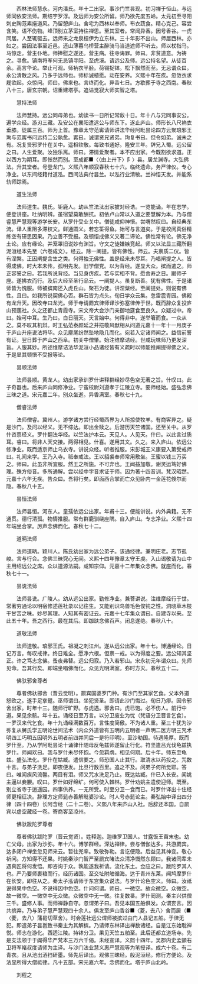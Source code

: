 <!-- { "loadSidebar": true } -->
　　西林法师慧永。河内潘氏。年十二出家。事沙门竺昙现。初习禅于恒山。与远师同依安法师。期结宇罗浮。及远师为安公所留。师乃欲先度五岭。太元初至寻阳刺史陶范素挹道风。乃留憩庐山。舍宅为西林以奉师。布衣蔬食。精心克己。容尝含笑。语不伤物。峰顶别立茅室持往禅思。至其室者。常闻异香。因号香谷。一虎同居。人至辄驱去。远师来之龙泉桓伊为立东林。三十年影不出山。师居西林。亦如之。尝因法事至近邑。还山薄暮乌桥营主醉骑马当道遮师不听去。师以杖指马。马惊走。营主仆地。师捧慰之遂还。营主病。往寺诲罪。师曰。非贫道意。为祷之。寻愈。镇南将军何无忌镇寻阳。至虎溪。请远公及师。远公持名望。从徒百余。高言华论。举止可观。师衲衣半胫。荷锡捉钵。松下飘然而至。无忌谓众曰。永公清散之风。乃多于远师也。师标诚植愿。动在安养。义熙十年在疾。忽敛衣求屣欲起。众惊问。师曰。佛来也。言终而化。异香七日。方歇葬于寺之西南。春秋八十三。唐玄宗朝。诏重建塔亭。追谥觉寂大师实智之塔。 

　　慧持法师 

　　法师慧持。远公同母弟也。幼读书一日所记常敌十日。年十八与兄同事安公。遍学众经。游刃三藏。及安公在襄阳遣远公与师东下。遂止庐山。师形长八尺衲衣垂膝。徒属三百。师为上首。豫章太守范寗请师讲法华经阿毗昙论四方云聚琅邪王珣与范寗书问远持二公孰愈。寗曰。诚谓贤兄贤弟。珣复书曰。但令如弟。诚未之有。况复贤邪罗什在关中。遥相钦敬。每致书通好。隆安三年。辞兄入蜀。远公留之曰。人生爱聚。汝独乐离。师曰。滞情爱聚者。本不应出家。今既割欲求道。正以西方为期耳。即怅然而别。至成都■〈〈甶上廾下〉阝〉县。居龙渊寺。大弘佛法。升其堂者。号登龙门。义熙八年顺寂春秋七十六。临终遗命。务严律仪。专心净业。以东间经籍付道泓。西间法典付昙兰。以泓行业清敏。兰神悟天发。并能系轨师踪焉。 

　　道生法师 

　　法师道生。魏氏。钜鹿人。幼从竺法汰出家披对经诰。一览能诵。年在志学。便登讲座。吐纳明辨。虽宿望莫敢酬抗。初依卢山常以入道之要慧解为本。乃与僧睿慧严慧观等游学长安。从罗什受业关中。僧徒咸仰神悟。尝喟然叹曰。自经典东流。译人重阻多滞权文。鲜通圆义。若忘筌得鱼。始可与言道矣。于是校阅真俗精练空有研思因果。乃立善不受报。及顿悟成佛义又著二谛论。佛性常有论。佛无净土论。应有缘论。并笼罩旧说妙有渊旨。守文之徒嫌嫉竞起。师又以法显三藏所翻泥洹经本先至（六卷成文）。经云。除一阐提。皆有佛性。师云。夫禀质二仪。皆有涅槃。正因阐提含生之类。何得独无佛性。盖是经来未尽耳。乃唱阐提之人。皆得成佛。时大本未传。孤明先发。旧学僧党。以为背经。遂显大众。摈而遣之。师正容誓之曰。若我所说背经。当见身疠疾。若与实相不背。愿舍寿之日。踞师子座。遂拂衣而行。及后大经至圣行品云。一阐提人。虽复断善。犹有佛性。于是诸师皆为愧服。师被摈南还入虎丘山。聚石为徒。讲涅槃经。至阐提处。则说有佛性。且曰。如我所说契佛心否。群石皆为点头。旬日学众云集。忽雷震青园。佛殿有龙升天。因改寺曰龙光。师于寺请罽宾律师译沙弥塞律传于世。既而辞众复投庐山预莲社。久之还都止青霞寺。宋文帝大会沙门亲御地筵食至良久。众疑过中。帝曰。始可中耳。生乃曰。白日丽天。天言始中。何得非中。遂举箸而食。一众从之。莫不叹其机辩。时王弘范泰颜延之并挹敬风猷相从问道元嘉十一年十一月庚子于庐山升座说法将毕。众见麈尾纷然坠地隐几而化。宛若入定诸师闻之。益信前誓有证。翌日葬于庐山之西阜。初关中僧肇。始注维摩诘经。世咸玩味师乃更发深旨。人服其妙。所述维摩诘法华泥洹小品诸经皆有义疏时以师能推阐提得佛之义。于是显其顿悟不受报等论。 

　　昙顺法师 

　　法师昙顺。黄龙人。幼出家承训罗什讲释群经妙尽色空无著之旨。什叹曰。此子奇器也。后来庐山同修净业。宁蛮校尉刘遵孝于江陵立寺。要师经始。盛弘念佛三昧之道。宋元嘉二年。别众坐逝。异香满室。春秋七十九。 

　　僧睿法师 

　　法师僧睿。冀州人。游学诸方尝行经蜀西界为人所掠使牧羊。有商客异之。疑是沙门。及问以经义。无不综达。即出金赎之。后游历天竺诸国。还至关中。从罗什咨禀经义。罗什翻法华经。以竺法护本云。天见人。人见天。什曰。以此言过质耳。睿曰。将非人天交接。两得相见。什喜。遂用其文。久之。来入庐山。依远公修净业。既而适京师止乌衣寺。讲说众经。听者推服。宋彭城王义康要入第受戒师曰。礼闻来学。王乃入寺。祗奉戒法。王以貂裘奉师常用敷坐。王蜜以钱三万买之。师曰。此虽非所宜服。然王之所施。不可弃也。王闻益加敬。谢灵运笃好佛理。殊方俗音。多所通解。尝以经中字音求证于师。因为著十四音训。梵汉昭然。元嘉十六年无疾。告众曰。吾将行矣。即面西合掌而亡众见卧内一金莲花倏尔而隐。春秋八十五。 

　　昙恒法师 

　　法师昙恒。河东人。童孺依远公出家。年甫十三。便能讲说。内外典籍。无不通贯。德行清孤。物情推服。常有群鹿驯绕座隅。自入庐山。专志净业。义熙十四年端坐合掌。厉声念佛而化。春秋七十二。 

　　道昞法师 

　　法师道昞。颖川人。陈氏幼出家为远公弟子。该通经律。兼明庄老。志节孤峻。言与行合。念佛三昧究心无间。义熙十四年豫章太守王虔。入山谒敬请为山中主用绍远公之席。众以道源法嗣。咸知宗仰。元嘉十二年集众念佛。就座而化。春秋七十一。 

　　昙诜法师 

　　法师昙诜。广陵人。幼从远公出家。勤修净业。兼菩讲说。注维摩经行于世。常著穷通论以明宿修述莲社录以记往生。又能别识鸟兽毛色俊钝之性。洞晓草木枝干甘苦之味。妙尽其理。人知其有密证云。元嘉十七年集众谓曰。自建寺以来。至此五十年。吾之西行。最在其后。即跏趺念佛百声。闭息遂绝。春秋八十。 

　　道敬法师 

　　法师道敬。琅邪王氏。祖凝之刺江州。遂从远公出家。年十七。博通经论。日记万言。每叹戒律。终日难全。愿净六根。但禀一戒。以为得度之要。远公知其坚正。许之笃志念佛。蚤夜弗替。远公归寂。乃入若邪山。宋永初元年谓众曰。先师见命。吾其行矣。即端坐唱佛而化。众见光明满室。弥时方灭。春秋五十二。 

　　佛驮邪舍尊者 

　　尊者佛驮邪舍（晋云觉明）。罽宾国婆罗门种。有沙门至其家乞食。父本外道怒欧之。遂手足挛躄。巫师谓曰。坐犯贤圣。即请此沙门悔过。旬日乃瘳。因令邪舍出家。时年十三。随师行旷野。与虎遇。邪舍曰。虎已饱。必不伤人。前行中道。果见余骸。年十五。诵经日至万言。以分卫废业为忧（梵语分卫晋言乞食）。一罗汉来代乞食。年十九诵经满数百万。言性度简傲。不为诸人重。至三十犹为沙弥复从舅氏学五明论世间法术（内众外道皆有五明内五明者一声明二医方明三咒术明四工巧明五因明外五明者前四并同后一是符印明）。至沙勒国。待遇隆厚。既而罗什至。乃从学阿毗昙论十诵律什随母反龟兹师遂留止行化。符坚遣吕光伐龟兹执罗什。师闻欢曰。我与罗什未尽怀抱。今忽羁虏。相见何期。后十年。师东至龟兹。盛弘法化。罗什在姑臧。遣信要之。师恐国人止其行。取清水以药投之。咒数十言。与弟子洗足。即夜便发。比旦行数百里。追之不及。问弟子何所觉耶。答曰。唯闻疾风流韾。两目有泪。师又咒水洗足乃止。既达姑臧。什已入长安。闻姚主逼以妾媵。叹曰。罗什如好绵纩。何可使入棘林。罗什劝姚主遣使迎师。既至。别立省寺于逍遥园。四事供养。一无所受。时至分卫一食而已。时罗什译出十住经师更相征决。辞理方定师髭赤善解毗婆沙论。时人号赤髭论主。秦弘始中译出四分律（四十四卷）长阿含经（二十二卷）。义熙八年来庐山入社。后辞还本国。自罽宾以虚空藏经一卷。寄商客至凉州。 

　　佛驮跋陀罗尊者 

　　尊者佛驮跋陀罗（晋云觉贤）。姓释迦。迦维罗卫国人。甘露饭王苗末也。幼亡父母。出家为沙弥。年十六。博学群经。深达禅律。尝与僧伽达多。共游罽宾。达多闭户禅坐忽见师来云。暂往兜率。致敬弥勒。言讫便隐。后益见其神变。敬心祈问。方知得不还果。时姚秦沙门智严至罽宾睹法众清净慨然东顾曰。我诸同辈未遇真匠将何发悟。即咨询于众。孰能遂我祈请。流化东土。佥应之曰。跋陀罗其人也。严乃要师裹粮而行。经历诸国。至交址附舶循海。达于青州东莱。闻鸠摩罗什在长安。即往从之。秦太子泓请师于东宫集众说法。与罗什论色空义。师曰。汝祗说得果中色空。不说得因中色空。什问何谓。师曰。一微空。故众微空。众微空。故一微空。一微空中无众微。众微空中无一微。往复数番。罗什罔测。秦主兴供僧三千。盛修人事。而师禅静自守。忽谓弟子曰。吾见本国五舶俱发。众谓妄言。因共摈弃。乃与弟子慧严慧观四十余人。俱发至庐山香谷■〈菱，去八〉舍而居（■〈菱，去八〉蒲曷切草舍）。时会莲社远公谓师被摈过由门人县记五舶。于律无犯。即遣弟子昙邕致书秦主为其解摈。乃请师东林译出禅数诸经。自是江东始耽禅悦。师志在游化。西适江陵。持钵分卫。果见天竺五舶至。此后还都立道场寺。先是支法领于于阗得华严梵本三万六千偈。未经宣译。义熙十四年。吴郡内史孟顗右卫将军褚叔度请师为主译。与沙门法业慧义惠严慧观等为笔授译。成六十卷。有二青衣。且从池出洒扫研墨。师先后译出。观佛三昧经。般泥洹经。修行方便论。及法显所得大僧祗律。凡十五部。宋元嘉六年。念佛而化。塔于庐山北岭。 

　　刘程之 

